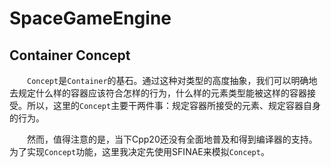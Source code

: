﻿# SpaceGameEngine
## Container Concept
&emsp;&emsp;`Concept`是`Container`的基石。通过这种对类型的高度抽象，我们可以明确地去规定什么样的容器应该符合怎样的行为，什么样的元素类型能被这样的容器接受。所以，这里的`Concept`主要干两件事：规定容器所接受的元素、规定容器自身的行为。

&emsp;&emsp;然而，值得注意的是，当下Cpp20还没有全面地普及和得到编译器的支持。为了实现`Concept`功能，这里我决定先使用SFINAE来模拟`Concept`。